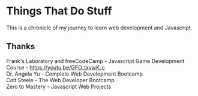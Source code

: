 # Things That Do Stuff

This is a chronicle of my journey to learn web development and Javascript.

## Thanks

Frank's Laboratory and freeCodeCamp - Javascript Game Development Course - https://youtu.be/GFO_txvwK_c  
Dr. Angela Yu - Complete Web Development Bootcamp  
Colt Steele - The Web Developer Bootcamp  
Zero to Mastery - Javascript Web Projects  
